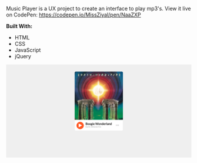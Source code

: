 Music Player is a UX project to create an interface to play mp3's. View it live on CodePen: https://codepen.io/MissZiyal/pen/NaaZXP

__Built With:__
* HTML
* CSS
* JavaScript
* jQuery

![Media Player](https://github.com/Ziyal/Music-Player/blob/master/screenshot.png "Media Player")
